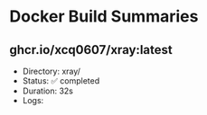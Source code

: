# Docker Build Summaries

## ghcr.io/xcq0607/xray:latest
- Directory: xray/
- Status: ✅ completed
- Duration: 32s
- Logs: 
```
```

